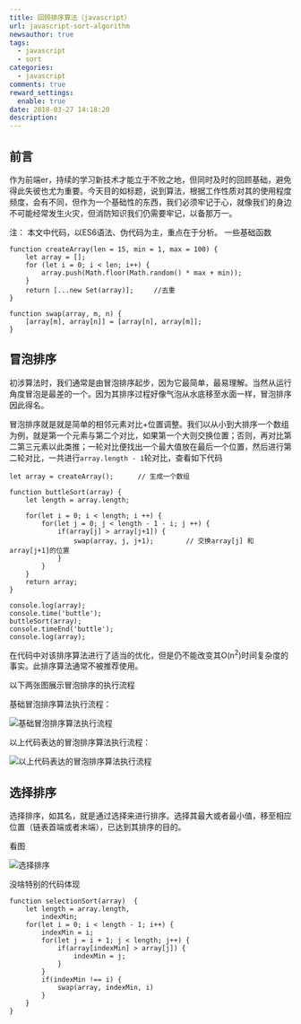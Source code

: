 ```yaml
---
title: 回顾排序算法（javascript）
url: javascript-sort-algorithm
newsauthor: true
tags:
  - javascript
  - sort
categories:
  - javascript
comments: true
reward_settings:
  enable: true
date: 2018-03-27 14:18:20
description:
---
```


## 前言

作为前端er，持续的学习新技术才能立于不败之地，但同时及时的回顾基础，避免得此失彼也尤为重要。今天目的如标题，说到算法，根据工作性质对其的使用程度频度，会有不同，但作为一个基础性的东西，我们必须牢记于心，就像我们的身边不可能经常发生火灾，但消防知识我们仍需要牢记，以备那万一。

<!--more-->

注： 本文中代码，以ES6语法、伪代码为主，重点在于分析。
一些基础函数

```styl?linenums
function createArray(len = 15, min = 1, max = 100) {
    let array = [];
    for (let i = 0; i < len; i++) {
        array.push(Math.floor(Math.random() * max + min));
    }
    return [...new Set(array)];		//去重
}

function swap(array, m, n) {
    [array[m], array[n]] = [array[n], array[m]];
}
```

## 冒泡排序

初涉算法时，我们通常是由冒泡排序起步，因为它最简单，最易理解。当然从运行角度冒泡是最差的一个。因为其排序过程好像气泡从水底移至水面一样，冒泡排序因此得名。

冒泡排序就是就是简单的相邻元素对比+位置调整。我们以从小到大排序一个数组为例，就是第一个元素与第二个对比，如果第一个大则交换位置；否则，再对比第二第三元素以此类推；一轮对比便找出一个最大值放在最后一个位置，然后进行第二轮对比，一共进行`array.length - 1`轮对比，查看如下代码

```stylus?linenums
let array = createArray();		// 生成一个数组

function buttleSort(array) {
    let length = array.length;
	
    for(let i = 0; i < length; i ++) {
        for(let j = 0; j < length - 1 - i; j ++) {
            if(array[j] > array[j+1]) {
                swap(array, j, j+1);		// 交换array[j] 和 array[j+1]的位置
            }
        }
    }
	return array;
}

console.log(array);
console.time('buttle');
buttleSort(array);
console.timeEnd('buttle');
console.log(array);
```

在代码中对该排序算法进行了适当的优化，但是仍不能改变其O(n<sup>2</sup>)时间复杂度的事实。此排序算法通常不被推荐使用。

以下两张图展示冒泡排序的执行流程

基础冒泡排序算法执行流程：

![基础冒泡排序算法执行流程][1]

以上代码表达的冒泡排序算法执行流程：

![以上代码表达的冒泡排序算法执行流程][2]


## 选择排序

选择排序，如其名，就是通过选择来进行排序。选择其最大或者最小值，移至相应位置（链表首端或者末端），已达到其排序的目的。

看图

![选择排序][3]

没啥特别的代码体现

```stylus?linenums
function selectionSort(array)  {
    let length = array.length,
	    indexMin;
	for(let i = 0; i < length - 1; i++) {
	    indexMin = i;
		for(let j = i + 1; j < length; j++) {
		    if(array[indexMin] > array[j]) {
			    indexMin = j;
			}
		}
		if(indexMin !== i) {
		    swap(array, indexMin, i)
		}
	}
}
```

  [1]: ./images/1522139497371.jpg
  [2]: ./images/1522139447831.jpg
  [3]: ./images/1522140144925.jpg